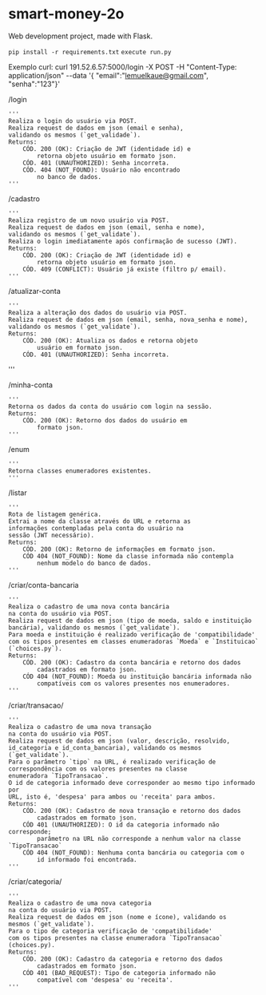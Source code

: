 # smart-money-2o
Web development project, made with Flask.

`pip install -r requirements.txt`
`execute run.py`

Exemplo curl: curl 191.52.6.57:5000/login -X POST -H "Content-Type: application/json" --data '{ "email":"lemuelkaue@gmail.com", "senha":"123"}'

/login

	'''
	Realiza o login do usuário via POST.
	Realiza request de dados em json (email e senha), 
	validando os mesmos (`get_validade`).
	Returns:
		CÓD. 200 (OK): Criação de JWT (identidade id) e 
			retorna objeto usuário em formato json.
		CÓD. 401 (UNAUTHORIZED): Senha incorreta.
		CÓD. 404 (NOT_FOUND): Usuário não encontrado 
			no banco de dados.
	'''
 
  /cadastro
  
	'''
	Realiza registro de um novo usuário via POST.
	Realiza request de dados em json (email, senha e nome),
	validando os mesmos (`get_validate`).
	Realiza o login imediatamente após confirmação de sucesso (JWT).
	Returns:
		CÓD. 200 (OK): Criação de JWT (identidade id) e 
			retorna objeto usuário em formato json.
		CÓD. 409 (CONFLICT): Usuário já existe (filtro p/ email).
	'''
  
/atualizar-conta

	'''
	Realiza a alteração dos dados do usuário via POST.
	Realiza request de dados em json (email, senha, nova_senha e nome),
	validando os mesmos (`get_validate`).
	Returns:
		CÓD. 200 (OK): Atualiza os dados e retorna objeto 
			usuário em formato json.
		CÓD. 401 (UNAUTHORIZED): Senha incorreta.
  '''
  
  /minha-conta
  
	'''
	Retorna os dados da conta do usuário com login na sessão.
	Returns:
		CÓD. 200 (OK): Retorno dos dados do usuário em
			formato json.
	'''
  
/enum

	'''
	Retorna classes enumeradores existentes.
	'''
  
  /listar
  
	'''
	Rota de listagem genérica.
	Extrai a nome da classe através do URL e retorna as
	informações contempladas pela conta do usuário na 
	sessão (JWT necessário).
	Returns:
		CÓD. 200 (OK): Retorno de informações em formato json.
		CÓD 404 (NOT_FOUND): Nome da classe informada não contempla
			nenhum modelo do banco de dados.
	'''	
  
  /criar/conta-bancaria
  
	'''
	Realiza o cadastro de uma nova conta bancária 
	na conta do usuário via POST.
	Realiza request de dados em json (tipo de moeda, saldo e instituição
	bancária), validando os mesmos (`get_validate`).
	Para moeda e instituição é realizado verificação de 'compatibilidade'
	com os tipos presentes em classes enumeradoras `Moeda` e `Instituicao` 
	(`choices.py`).
	Returns:
		CÓD. 200 (OK): Cadastro da conta bancária e retorno dos dados 
			cadastrados em formato json.
		CÓD 404 (NOT_FOUND): Moeda ou instituição bancária informada não 
			compatíveis com os valores presentes nos enumeradores.
	'''
  
  /criar/transacao/
  
	'''
	Realiza o cadastro de uma nova transação 
	na conta do usuário via POST.
	Realiza request de dados em json (valor, descrição, resolvido, 
	id_categoria e id_conta_bancaria), validando os mesmos (`get_validate`).
	Para o parâmetro `tipo` na URL, é realizado verificação de 
	correspondência com os valores presentes na classe
	enumeradora `TipoTransacao`.
	O id de categoria informado deve corresponder ao mesmo tipo informado por
	URL, isto é, 'despesa' para ambos ou 'receita' para ambos.
	Returns:
		CÓD. 200 (OK): Cadastro de nova transação e retorno dos dados 
			cadastrados em formato json.
		CÓD 401 (UNAUTHORIZED): O id da categoria informado não corresponde;
			parâmetro na URL não corresponde a nenhum valor na classe `TipoTransacao`
		CÓD 404 (NOT_FOUND): Nenhuma conta bancária ou categoria com o 
			id informado foi encontrada.
	'''
  
  /criar/categoria/
  
	'''
	Realiza o cadastro de uma nova categoria 
	na conta do usuário via POST.
	Realiza request de dados em json (nome e ícone), validando os 
	mesmos (`get_validate`).
	Para o tipo de categoria verificação de 'compatibilidade'
	com os tipos presentes na classe enumeradora `TipoTransacao` 
	(choices.py).
	Returns:
		CÓD. 200 (OK): Cadastro da categoria e retorno dos dados 
			cadastrados em formato json.
		CÓD 401 (BAD_REQUEST): Tipo de categoria informado não 
			compatível com 'despesa' ou 'receita'.
	'''
